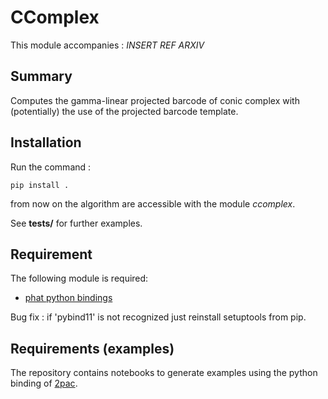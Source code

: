# CComplex
This module accompanies : _INSERT REF ARXIV_ 

## Summary
Computes the gamma-linear projected barcode of conic complex with (potentially) the use of the projected barcode template.

## Installation
Run the command :

`pip install .`

from now on the algorithm are accessible with the module _ccomplex_.

See __tests/__ for further examples. 

## Requirement
The following module is required:
- [phat python bindings](https://github.com/xoltar/phat)

Bug fix : if 'pybind11' is not recognized just reinstall setuptools from pip.

## Requirements (examples)
The repository contains notebooks to generate examples using the python binding of [2pac](https://gitlab.com/flenzen/2pac).

